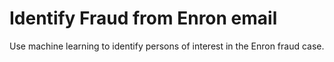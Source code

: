 # Identify Fraud from Enron email
Use machine learning to identify persons of interest in the Enron fraud case.

